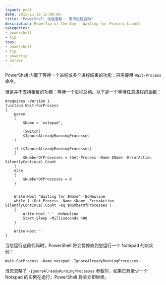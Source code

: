 ```yaml
---
layout: post
date: 2015-11-16 12:00:00
title: "PowerShell 技能连载 - 等待进程启动"
description: PowerTip of the Day - Waiting for Process Launch
categories:
- powershell
- tip
tags:
- powershell
- tip
- powertip
- series
---
```

PowerShell 内置了等待一个进程或多个进程结束的功能：只需要用 `Wait-Process` 命令。

但是并不支持相反的功能：等待一个进程启动。以下是一个等待任意进程的函数：

    #requires -Version 1
    function Wait-ForProcess
    {
        param
        (
            $Name = 'notepad',

            [Switch]
            $IgnoreAlreadyRunningProcesses
        )

        if ($IgnoreAlreadyRunningProcesses)
        {
            $NumberOfProcesses = (Get-Process -Name $Name -ErrorAction SilentlyContinue).Count
        }
        else
        {
            $NumberOfProcesses = 0
        }


        Write-Host "Waiting for $Name" -NoNewline
        while ( (Get-Process -Name $Name -ErrorAction SilentlyContinue).Count -eq $NumberOfProcesses )
        {
            Write-Host '.' -NoNewline
            Start-Sleep -Milliseconds 400
        }

        Write-Host ''
    }

当您运行这段代码时，PowerShell 将会暂停直到您运行一个 Notepad 的新实例：

    Wait-ForProcess -Name notepad -IgnoreAlreadyRunningProcesses

当您忽略了 `-IgnoreAlreadyRunningProcesses` 参数时，如果已有至少一个 Notepad 的实例在运行，PowerShell 将会立即继续。

<!--本文国际来源：[Waiting for Process Launch](http://community.idera.com/powershell/powertips/b/tips/posts/waiting-for-process-launch)-->
